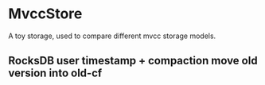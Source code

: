 # MvccStore

A toy storage, used to compare different mvcc storage models.

## RocksDB user timestamp + compaction move old version into old-cf
